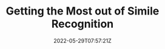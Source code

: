 ---
title: "Getting the Most out of Simile Recognition"
authors:
- Xiaoyue Wang
- Linfeng Song
- Xin Liu
- Chulun Zhou
- Hualin Zeng
- Jinsong Su
author_notes:
- "共同一作"
- "共同一作"
- 
- 
- 
- "通讯作者"
date: "2022-05-29T07:57:21Z"
publishDate: "2025-05-29T07:57:21Z"
publication_types: [direction5]
publication: "**In Proc. of EMNLP 2022 Findings.**"
---